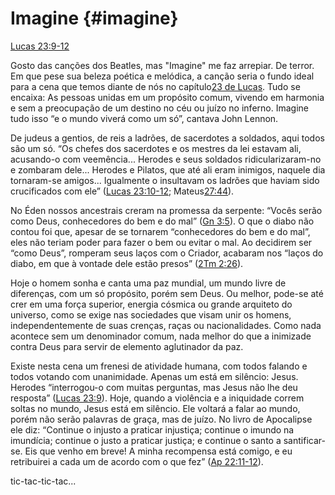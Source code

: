 # **Imagine** {#imagine}

[Lucas 23:9-12](http://bibliaonline.com.br/acf/lc/23/9-12)

Gosto das canções dos Beatles, mas &quot;Imagine&quot; me faz arrepiar. De terror. Em que pese sua beleza poética e melódica, a canção seria o fundo ideal para a cena que temos diante de nós no capítulo[23 de Lucas](http://bibliaonline.com.br/acf/lc/23). Tudo se encaixa: As pessoas unidas em um propósito comum, vivendo em harmonia e sem a preocupação de um destino no céu ou juízo no inferno. Imagine tudo isso “e o mundo viverá como um só”, cantava John Lennon.

De judeus a gentios, de reis a ladrões, de sacerdotes a soldados, aqui todos são um só. “Os chefes dos sacerdotes e os mestres da lei estavam ali, acusando-o com veemência... Herodes e seus soldados ridicularizaram-no e zombaram dele... Herodes e Pilatos, que até ali eram inimigos, naquele dia tornaram-se amigos... Igualmente o insultavam os ladrões que haviam sido crucificados com ele” ([Lucas 23:10-12](http://bibliaonline.com.br/acf/lc/23/10-12); Mateus[27:44](http://bibliaonline.com.br/acf/mt/27/44)).

No Éden nossos ancestrais creram na promessa da serpente: “Vocês serão como Deus, conhecedores do bem e do mal” ([Gn 3:5](http://bibliaonline.com.br/acf/gn/3/5)). O que o diabo não contou foi que, apesar de se tornarem “conhecedores do bem e do mal”, eles não teriam poder para fazer o bem ou evitar o mal. Ao decidirem ser “como Deus”, romperam seus laços com o Criador, acabaram nos “laços do diabo, em que à vontade dele estão presos” ([2Tm 2:26](http://bibliaonline.com.br/acf/2tm/2/26)).

Hoje o homem sonha e canta uma paz mundial, um mundo livre de diferenças, com um só propósito, porém sem Deus. Ou melhor, pode-se até crer em uma força superior, energia cósmica ou grande arquiteto do universo, como se exige nas sociedades que visam unir os homens, independentemente de suas crenças, raças ou nacionalidades. Como nada acontece sem um denominador comum, nada melhor do que a inimizade contra Deus para servir de elemento aglutinador da paz.

Existe nesta cena um frenesi de atividade humana, com todos falando e todos votando com unanimidade. Apenas um está em silêncio: Jesus. Herodes “interrogou-o com muitas perguntas, mas Jesus não lhe deu resposta” ([Lucas 23:9](http://bibliaonline.com.br/acf/lc/23/9)). Hoje, quando a violência e a iniquidade correm soltas no mundo, Jesus está em silêncio. Ele voltará a falar ao mundo, porém não serão palavras de graça, mas de juízo. No livro de Apocalipse ele diz: “Continue o injusto a praticar injustiça; continue o imundo na imundícia; continue o justo a praticar justiça; e continue o santo a santificar-se. Eis que venho em breve! A minha recompensa está comigo, e eu retribuirei a cada um de acordo com o que fez” ([Ap 22:11-12](http://bibliaonline.com.br/acf/ap/22/11-12)).

tic-tac-tic-tac...